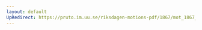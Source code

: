 ```yaml
---
layout: default
UpRedirect: https://pruto.im.uu.se/riksdagen-motions-pdf/1867/mot_1867__ak__183.pdf
---
```

